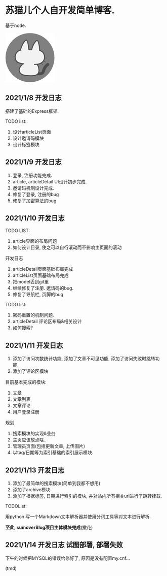 # 苏猫儿个人自开发简单博客.

基于node.

![好耶!](public/猫猫博客ico.png)

## 2021/1/8 开发日志

搭建了基础的Express框架.

TODO list:

1. 设计articleList页面
2. 设计邀请码模块
3. 设计标签模块

## 2021/1/9 开发日志

1. 登录, 注册功能完成.
2. article, articleDetail UI设计初步完成.
3. 邀请码机制设计完成.
4. 修复了登录, 注册的bug
5. 修复了加密算法的bug

## 2021/1/10 开发日志

TODO LIST:

1. article界面的布局问题
2. 如何设计目录, 使之可以自行滚动而不影响主页面的滚动

开发日志

1. articleDetail页面基础布局完成
2. articleList页面基础布局完成
3. 把model丢到git里
4. 继续修复了注册. 邀请码的bug.
5. 修复了导航栏, 页脚的bug

TODO list:

1. 密码重置的机制问题.
2. articleDetail 评论区布局&相关设计
3. 如何搜索?

## 2021/1/11 开发日志

1. 添加了访问次数统计功能, 添加了文章不可见功能, 添加了访问失败时跳转功能.
2. 添加了评论区模块

目前基本完成的模块:

1. 文章
2. 文章列表
3. 文章评论
4. 用户登录注册

规划

1. 搜索模块的实现&业务
2. 主页应该放点啥..
3. 管理员页面(包括更新文章, 上传图片)
4. 以tag/日期等为索引基础的索引展示模块.

## 2021/1/13 开发日志

1. 添加了最简单的搜索模块(简单到我都不想用)
2. 添加了archive模块
3. 添加了根据标签, 日期进行索引的模块, 并对站内所有相关url进行了跳转挂载.

TODOList:

用python 写一个Markdown文本解析器并使用分词工具等对文本进行解析.

**至此, sumoverBlog项目主体模块完成**(撒花)

## 2021/1/14 开发日志 试图部署, 部署失败

下午的时候把MYSQL的错误给修好了, 原因是没有配置my.cnf...

(tmd)
